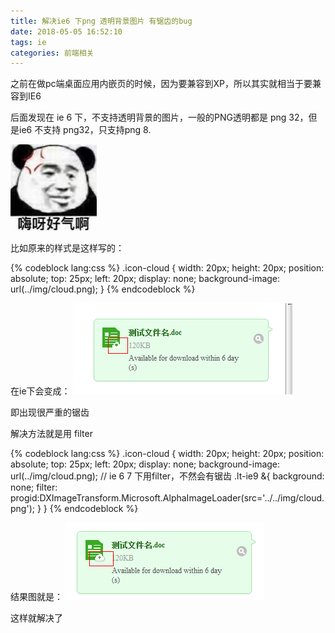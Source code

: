 ```yaml
---
title: 解决ie6 下png 透明背景图片 有锯齿的bug
date: 2018-05-05 16:52:10
tags: ie
categories: 前端相关
---
```


之前在做pc端桌面应用内嵌页的时候，因为要兼容到XP，所以其实就相当于要兼容到IE6

后面发现在 ie 6 下，不支持透明背景的图片，一般的PNG透明都是 png 32，但是ie6 不支持 png32，只支持png 8.

![angry png](ie-png-fliter/angry.jpg)

比如原来的样式是这样写的：

{% codeblock lang:css %}
.icon-cloud {
  width: 20px;
  height: 20px;
  position: absolute;
  top: 25px;
  left: 20px;
  display: none;
  background-image: url(../img/cloud.png);
}
{% endcodeblock %}

在ie下会变成：
![old png](ie-png-fliter/1.png)

即出现很严重的锯齿

解决方法就是用 filter

{% codeblock lang:css %}
.icon-cloud {
  width: 20px;
  height: 20px;
  position: absolute;
  top: 25px;
  left: 20px;
  display: none;
  background-image: url(../img/cloud.png);
  // ie 6 7 下用filter，不然会有锯齿
  .lt-ie9 &{
    background: none;
    filter: progid:DXImageTransform.Microsoft.AlphaImageLoader(src='../../img/cloud.png');
  }
}
{% endcodeblock %}

结果图就是：
![new png](ie-png-fliter/2.png)

这样就解决了















